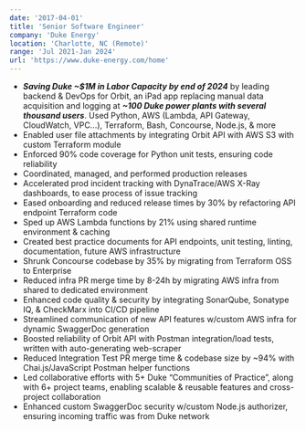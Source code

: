 ```yaml
---
date: '2017-04-01'
title: 'Senior Software Engineer'
company: 'Duke Energy'
location: 'Charlotte, NC (Remote)'
range: 'Jul 2021-Jan 2024'
url: 'https://www.duke-energy.com/home'
---
```


- **_Saving Duke ~$1M in Labor Capacity by end of 2024_** by leading backend & DevOps for Orbit, an iPad app replacing manual data acquisition and logging at **_~100 Duke power plants with several thousand users_**. Used Python, AWS (Lambda, API Gateway, CloudWatch, VPC...), Terraform, Bash, Concourse, Node.js, & more
- Enabled user file attachments by integrating Orbit API with AWS S3 with custom Terraform module
- Enforced 90% code coverage for Python unit tests, ensuring code reliability
- Coordinated, managed, and performed production releases
- Accelerated prod incident tracking with DynaTrace/AWS X-Ray dashboards, to ease process of issue tracking
- Eased onboarding and reduced release times by 30% by refactoring API endpoint Terraform code 
- Sped up AWS Lambda functions by 21% using shared runtime environment & caching
- Created best practice documents for API endpoints, unit testing, linting, documentation, future AWS infrastructure
- Shrunk Concourse codebase by 35% by migrating from Terraform OSS to Enterprise
- Reduced infra PR merge time by 8-24h by migrating AWS infra from shared to dedicated environment 
- Enhanced code quality & security by integrating SonarQube, Sonatype IQ, & CheckMarx into CI/CD pipeline
- Streamlined communication of new API features w/custom AWS infra for dynamic SwaggerDoc generation
- Boosted reliability of Orbit API with Postman integration/load tests, written with auto-generating web-scraper
- Reduced Integration Test PR merge time & codebase size by ~94% with Chai.js/JavaScript Postman helper functions
- Led collaborative efforts with 5+ Duke “Communities of Practice”, along with 6+ project teams, enabling scalable & reusable features and cross-project collaboration
- Enhanced custom SwaggerDoc security w/custom Node.js authorizer, ensuring incoming traffic was from Duke network
